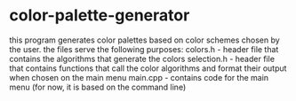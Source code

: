 # color-palette-generator
 this program generates color palettes based on color schemes chosen by the user. 
 the files serve the following purposes:
 colors.h - header file that contains the algorithms that generate the colors
 selection.h - header file that contains functions that call the color algorithms and
 format their output when chosen on the main menu
 main.cpp - contains code for the main menu (for now, it is based on the command line)